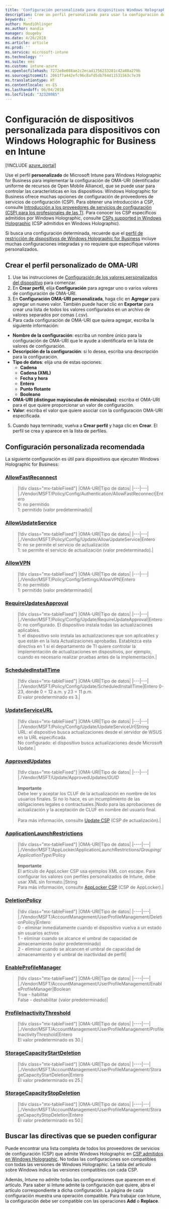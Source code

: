 ```yaml
---
title: 'Configuración personalizada para dispositivos Windows Holographic for Business en Microsoft Intune: Azure | Microsoft Docs'
description: Cree un perfil personalizado para usar la configuración de OMA-URI para dispositivos con Windows Holographic for Business en Microsoft Intune. Puede establecer las opciones de los proveedores de servicios de configuración (CSP) de directivas AllowFastReconnect, AllowVPN, AllowUpdateService, UpdateServiceURL, RequireUpdatesApproval, ApprovedUpdates y ApplicationLaunchRestrictions.
keywords: ''
author: MandiOhlinger
ms.author: mandia
manager: dougeby
ms.date: 4/26/2018
ms.article: article
ms.prod: ''
ms.service: microsoft-intune
ms.technology: ''
ms.suite: ems
ms.custom: intune-azure
ms.openlocfilehash: 7272e8e088ae2c2ecad1756233281c42a80a279b
ms.sourcegitcommit: 2061f7a442efc96c8afd5db764d11531563c7e39
ms.translationtype: HT
ms.contentlocale: es-ES
ms.lasthandoff: 06/04/2018
ms.locfileid: "32328085"
---
```

# <a name="custom-device-settings-for-devices-running-windows-holographic-for-business-in-intune"></a>Configuración de dispositivos personalizada para dispositivos con Windows Holographic for Business en Intune

[!INCLUDE [azure_portal](./includes/azure_portal.md)]

 Use el perfil **personalizado** de Microsoft Intune para Windows Holographic for Business para implementar la configuración de OMA-URI (identificador uniforme de recursos de Open Mobile Alliance), que se puede usar para controlar las características en los dispositivos. Windows Holographic for Business ofrece muchas opciones de configuración de proveedores de servicios de configuración (CSP). Para obtener una introducción a CSP, consulte [Introducción a los proveedores de servicios de configuración (CSP) para los profesionales de las TI](https://technet.microsoft.com/itpro/windows/manage/how-it-pros-can-use-configuration-service-providers). Para conocer los CSP específicos admitidos por Windows Holographic, consulte [CSPs supported in Windows Holographic](https://docs.microsoft.com/windows/client-management/mdm/configuration-service-provider-reference#hololens) (CSP admitidos en Windows Holographic).

Si busca una configuración determinada, recuerde que el [perfil de restricción de dispositivos de Windows Holographic for Business](device-restrictions-windows-holographic.md) incluye muchas configuraciones integradas y no requiere que especifique valores personalizados.

## <a name="create-the-custom-oma-uri-profile"></a>Crear el perfil personalizado de OMA-URI

1. Use las instrucciones de [Configuración de los valores personalizados del dispositivo](custom-settings-configure.md) para comenzar.
2. En **Crear perfil**, elija **Configuración** para agregar uno o varios valores de configuración de OMA-URI.
3. En **Configuración OMA-URI personalizada**, haga clic en **Agregar** para agregar un nuevo valor. También puede hacer clic en **Exportar** para crear una lista de todos los valores configurados en un archivo de valores separados por comas (.csv).
4. Para cada configuración de OMA-URI que quiera agregar, escriba la siguiente información:
  - **Nombre de la configuración**: escriba un nombre único para la configuración de OMA-URI que le ayude a identificarla en la lista de valores de configuración.
  - **Descripción de la configuración**: si lo desea, escriba una descripción para la configuración.
  - **Tipo de datos**: elija una de estas opciones:
    - **Cadena**
    - **Cadena (XML)**
    - **Fecha y hora**
    - **Entero**
    - **Punto flotante**
    - **Booleano**
  - **OMA-URI (distingue mayúsculas de minúsculas)**: escriba el OMA-URI para el que quiere proporcionar un valor de configuración.
  - **Valor**: escriba el valor que quiere asociar con la configuración OMA-URI especificada.
5. Cuando haya terminado, vuelva a **Crear perfil** y haga clic en **Crear**. El perfil se crea y aparece en la lista de perfiles.

## <a name="recommended-custom-settings"></a>Configuración personalizada recomendada

La siguiente configuración es útil para dispositivos que ejecuten Windows Holographic for Business:

### <a name="allowfastreconnecthttpsdocsmicrosoftcomwindowsclient-managementmdmpolicy-csp-authenticationauthentication-allowfastreconnect"></a>[AllowFastReconnect](https://docs.microsoft.com/windows/client-management/mdm/policy-csp-authentication#authentication-allowfastreconnect)

> [!div class="mx-tableFixed"]
> |OMA-URI|Tipo de datos|
> |---|---|
> |./Vendor/MSFT/Policy/Config/Authentication/AllowFastReconnect|Entero<br/>0: no permitido<br/>1: permitido (valor predeterminado)|

### <a name="allowupdateservicehttpsdocsmicrosoftcomwindowsclient-managementmdmpolicy-csp-updateupdate-allowupdateservice"></a>[AllowUpdateService](https://docs.microsoft.com/windows/client-management/mdm/policy-csp-update#update-allowupdateservice)

> [!div class="mx-tableFixed"]
> |OMA-URI|Tipo de datos|
> |---|---|
> |./Vendor/MSFT/Policy/Config/Update/AllowUpdateService|Entero<br/>0: no se permite el servicio de actualización <br/>1: se permite el servicio de actualización (valor predeterminado).|

### <a name="allowvpnhttpsdocsmicrosoftcomwindowsclient-managementmdmpolicy-csp-settingssettings-allowvpn"></a>[AllowVPN](https://docs.microsoft.com/windows/client-management/mdm/policy-csp-settings#settings-allowvpn)

> [!div class="mx-tableFixed"]
> |OMA-URI|Tipo de datos|
> |---|---|
> |./Vendor/MSFT/Policy/Config/Settings/AllowVPN|Entero<br/>0: no permitido<br/>1: permitido (valor predeterminado)|

### <a name="requireupdatesapprovalhttpsdocsmicrosoftcomwindowsclient-managementmdmpolicy-csp-updateupdate-requireupdateapproval"></a>[RequireUpdatesApproval](https://docs.microsoft.com/windows/client-management/mdm/policy-csp-update#update-requireupdateapproval)

> [!div class="mx-tableFixed"]
> |OMA-URI|Tipo de datos|
> |---|---|
> |./Vendor/MSFT/Policy/Config/Update/RequireUpdateApproval|Entero<br/>0: no configurado. El dispositivo instala todas las actualizaciones aplicables.<br/>1: el dispositivo solo instala las actualizaciones que son aplicables y que están en la lista Actualizaciones aprobadas. Establezca esta directiva en 1 si el departamento de TI quiere controlar la implementación de actualizaciones en dispositivos, por ejemplo, cuando es necesario realizar pruebas antes de la implementación.|

### <a name="scheduledinstalltimehttpsdocsmicrosoftcomwindowsclient-managementmdmpolicy-csp-updateupdate-scheduledinstalltime"></a>[ScheduledInstallTime](https://docs.microsoft.com/windows/client-management/mdm/policy-csp-update#update-scheduledinstalltime)

> [!div class="mx-tableFixed"]
> |OMA-URI|Tipo de datos|
> |---|---|
> |./Vendor/MSFT/Policy/Config/Update/ScheduledInstallTime|Entero 0-23, donde 0 = 12 a.m. y 23 = 11 p.m.<br/>El valor predeterminado es 3.|

### <a name="updateserviceurlhttpsdocsmicrosoftcomwindowsclient-managementmdmpolicy-csp-updateupdate-updateserviceurl"></a>[UpdateServiceURL](https://docs.microsoft.com/windows/client-management/mdm/policy-csp-update#update-updateserviceurl)

> [!div class="mx-tableFixed"]
> |OMA-URI|Tipo de datos|
> |---|---|
> |./Vendor/MSFT/Policy/Config/Update/UpdateServiceUrl|String<br/>URL: el dispositivo busca actualizaciones desde el servidor de WSUS en la URL especificada.<br/>No configurado: el dispositivo busca actualizaciones desde Microsoft Update.|

### <a name="approvedupdateshttpsdocsmicrosoftcomwindowsclient-managementmdmupdate-csp"></a>[ApprovedUpdates](https://docs.microsoft.com/windows/client-management/mdm/update-csp)

> [!div class="mx-tableFixed"]
> |OMA-URI|Tipo de datos|
> |---|---|
> |./Vendor/MSFT/Update/ApprovedUpdates/*GUID*<br/><br/>**Importante**<br/>Debe leer y aceptar los CLUF de la actualización en nombre de los usuarios finales. Si no lo hace, es un incumplimiento de las obligaciones legales o contractuales.|Nodo para las aprobaciones de actualización y la aceptación de CLUF en nombre del usuario final.<br/><br/>Para más información, consulte [Update CSP](https://docs.microsoft.com/windows/client-management/mdm/update-csp) (CSP de actualización).|

### <a name="applicationlaunchrestrictionshttpsdocsmicrosoftcomwindowsclient-managementmdmapplocker-csp"></a>[ApplicationLaunchRestrictions](https://docs.microsoft.com/windows/client-management/mdm/applocker-csp)

> [!div class="mx-tableFixed"]
> |OMA-URI|Tipo de datos|
> |----|---|
> |./Vendor/MSFT/AppLocker/ApplicationLaunchRestrictions/*Grouping*/*ApplicationType*/Policy<br/><br/>**Importante**<br/>El artículo de AppLocker CSP usa ejemplos XML con escape. Para configurar los valores con perfiles personalizados de Intune, debe usar XML sin formato.|String<br/>Para más información, consulte [AppLocker CSP](https://docs.microsoft.com/windows/client-management/mdm/applocker-csp) (CSP de AppLocker).|

### <a name="deletionpolicyhttpsdocsmicrosoftcomwindowsclient-managementmdmaccountmanagement-csp"></a>[DeletionPolicy](https://docs.microsoft.com/windows/client-management/mdm/accountmanagement-csp)

> [!div class="mx-tableFixed"]
> |OMA-URI|Tipo de datos|
> |----|---|
> |./Vendor/MSFT/AccountManagement/UserProfileManagement/DeletionPolicy|Entero<br/>0 - eliminar inmediatamente cuando el dispositivo vuelva a un estado sin usuarios activos<br/>1 - eliminar cuando se alcance el umbral de capacidad de almacenamiento (valor predeterminado)<br/>2 - eliminar cuando se alcancen el umbral de capacidad de almacenamiento y el umbral de inactividad de perfil|

### <a name="enableprofilemanagerhttpsdocsmicrosoftcomwindowsclient-managementmdmaccountmanagement-csp"></a>[EnableProfileManager](https://docs.microsoft.com/windows/client-management/mdm/accountmanagement-csp)

> [!div class="mx-tableFixed"]
> |OMA-URI|Tipo de datos|
> |----|---|
> |./Vendor/MSFT/AccountManagement/UserProfileManagement/EnableProfileManager|Boolean<br/>True - habilitar<br/>False - deshabilitar (valor predeterminado)|

### <a name="profileinactivitythresholdhttpsdocsmicrosoftcomwindowsclient-managementmdmaccountmanagement-csp"></a>[ProfileInactivityThreshold](https://docs.microsoft.com/windows/client-management/mdm/accountmanagement-csp)

> [!div class="mx-tableFixed"]
> |OMA-URI|Tipo de datos|
> |----|---|
> |./Vendor/MSFT/AccountManagement/UserProfileManagement/ProfileInactivityThreshold|Entero<br/>El valor predeterminado es 30.|


### <a name="storagecapacitystartdeletionhttpsdocsmicrosoftcomwindowsclient-managementmdmaccountmanagement-csp"></a>[StorageCapacityStartDeletion](https://docs.microsoft.com/windows/client-management/mdm/accountmanagement-csp)

> [!div class="mx-tableFixed"]
> |OMA-URI|Tipo de datos|
> |----|---|
> |./Vendor/MSFT/AccountManagement/UserProfileManagement/StorageCapacityStartDeletion|Entero<br/>El valor predeterminado es 25.|

### <a name="storagecapacitystopdeletionhttpsdocsmicrosoftcomwindowsclient-managementmdmaccountmanagement-csp"></a>[StorageCapacityStopDeletion](https://docs.microsoft.com/windows/client-management/mdm/accountmanagement-csp)

> [!div class="mx-tableFixed"]
> |OMA-URI|Tipo de datos|
> |----|---|
> |./Vendor/MSFT/AccountManagement/UserProfileManagement/StorageCapacityStopDeletion|Entero<br/>El valor predeterminado es 50.|

## <a name="find-the-policies-you-can-configure"></a>Buscar las directivas que se pueden configurar

Puede encontrar una lista completa de todos los proveedores de servicios de configuración (CSP) que admite Windows Holographic en [CSP admitidos en Windows Holographic](https://docs.microsoft.com/windows/client-management/mdm/configuration-service-provider-reference#hololens). No todas las configuraciones son compatibles con todas las versiones de Windows Holographic. La tabla del artículo sobre Windows indica las versiones compatibles con cada CSP.

Además, Intune no admite todas las configuraciones que aparecen en el artículo. Para saber si Intune admite la configuración que quiere, abra el artículo correspondiente a dicha configuración. La página de cada configuración muestra una operación compatible. Para trabajar con Intune, la configuración debe ser compatible con las operaciones **Add** o **Replace**.
